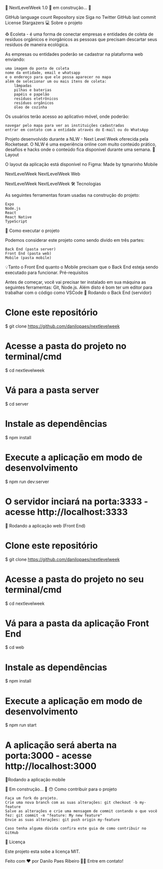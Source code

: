 🚧 NextLevelWeek 1.0 🚀 em construção... 🚧

GitHub language count Repository size Siga no Twitter GitHub last commit License Stargazers
💻 Sobre o projeto

♻️ Ecoleta - é uma forma de conectar empresas e entidades de coleta de resíduos orgânicos e inorgânicos as pessoas que precisam descartar seus resíduos de maneira ecológica.

As empresas ou entidades poderão se cadastrar na plataforma web enviando:

    uma imagem do ponto de coleta
    nome da entidade, email e whatsapp
    e o endereço para que ele possa aparecer no mapa
    além de selecionar um ou mais ítens de coleta:
        lâmpadas
        pilhas e baterias
        papéis e papelão
        resíduos eletrônicos
        resíduos orgânicos
        óleo de cozinha

Os usuários terão acesso ao aplicativo móvel, onde poderão:

    navegar pelo mapa para ver as instituições cadastradas
    entrar em contato com a entidade através do E-mail ou do WhatsApp

Projeto desenvolvido durante a NLW - Next Level Week oferecida pela Rocketseat. O NLW é uma experiência online com muito conteúdo prático, desafios e hacks onde o conteúdo fica disponível durante uma semana.
🎨 Layout

O layout da aplicação está disponível no Figma:
Made by tgmarinho
Mobile

NextLevelWeek NextLevelWeek
Web

NextLevelWeek NextLevelWeek
🛠 Tecnologias

As seguintes ferramentas foram usadas na construção do projeto:

    Expo
    Node.js
    React
    React Native
    TypeScript

🚀 Como executar o projeto

Podemos considerar este projeto como sendo divido em três partes:

    Back End (pasta server)
    Front End (pasta web)
    Mobile (pasta mobile)

💡Tanto o Front End quanto o Mobile precisam que o Back End esteja sendo executado para funcionar.
Pré-requisitos

Antes de começar, você vai precisar ter instalado em sua máquina as seguintes ferramentas: Git, Node.js. Além disto é bom ter um editor para trabalhar com o código como VSCode
🎲 Rodando o Back End (servidor)

# Clone este repositório
$ git clone https://github.com/danilopaes/nextlevelweek

# Acesse a pasta do projeto no terminal/cmd
$ cd nextlevelweek

# Vá para a pasta server
$ cd server

# Instale as dependências
$ npm install

# Execute a aplicação em modo de desenvolvimento
$ npm run dev:server

# O servidor inciará na porta:3333 - acesse http://localhost:3333 

🧭 Rodando a aplicação web (Front End)

# Clone este repositório
$ git clone https://github.com/danilopaes/nextlevelweek

# Acesse a pasta do projeto no seu terminal/cmd
$ cd nextlevelweek

# Vá para a pasta da aplicação Front End
$ cd web

# Instale as dependências
$ npm install

# Execute a aplicação em modo de desenvolvimento
$ npm run start

# A aplicação será aberta na porta:3000 - acesse http://localhost:3000

📱Rodando a aplicação mobile

🚧 Em construção... 🚧
😯 Como contribuir para o projeto

    Faça um fork do projeto.
    Crie uma nova branch com as suas alterações: git checkout -b my-feature
    Salve as alterações e crie uma mensagem de commit contando o que você fez: git commit -m "feature: My new feature"
    Envie as suas alterações: git push origin my-feature

    Caso tenha alguma dúvida confira este guia de como contribuir no GitHub

📝 Licença

Este projeto esta sobe a licença MIT.

Feito com ❤️ por Danilo Paes Ribeiro 👋🏽 Entre em contato!
